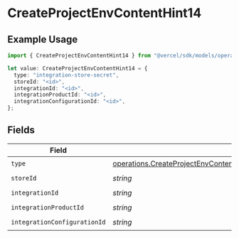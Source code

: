 # CreateProjectEnvContentHint14

## Example Usage

```typescript
import { CreateProjectEnvContentHint14 } from "@vercel/sdk/models/operations/createprojectenv.js";

let value: CreateProjectEnvContentHint14 = {
  type: "integration-store-secret",
  storeId: "<id>",
  integrationId: "<id>",
  integrationProductId: "<id>",
  integrationConfigurationId: "<id>",
};
```

## Fields

| Field                                                                                                                                                                                                            | Type                                                                                                                                                                                                             | Required                                                                                                                                                                                                         | Description                                                                                                                                                                                                      |
| ---------------------------------------------------------------------------------------------------------------------------------------------------------------------------------------------------------------- | ---------------------------------------------------------------------------------------------------------------------------------------------------------------------------------------------------------------- | ---------------------------------------------------------------------------------------------------------------------------------------------------------------------------------------------------------------- | ---------------------------------------------------------------------------------------------------------------------------------------------------------------------------------------------------------------- |
| `type`                                                                                                                                                                                                           | [operations.CreateProjectEnvContentHintEnvsResponse201ApplicationJSONResponseBodyCreated114Type](../../models/operations/createprojectenvcontenthintenvsresponse201applicationjsonresponsebodycreated114type.md) | :heavy_check_mark:                                                                                                                                                                                               | N/A                                                                                                                                                                                                              |
| `storeId`                                                                                                                                                                                                        | *string*                                                                                                                                                                                                         | :heavy_check_mark:                                                                                                                                                                                               | N/A                                                                                                                                                                                                              |
| `integrationId`                                                                                                                                                                                                  | *string*                                                                                                                                                                                                         | :heavy_check_mark:                                                                                                                                                                                               | N/A                                                                                                                                                                                                              |
| `integrationProductId`                                                                                                                                                                                           | *string*                                                                                                                                                                                                         | :heavy_check_mark:                                                                                                                                                                                               | N/A                                                                                                                                                                                                              |
| `integrationConfigurationId`                                                                                                                                                                                     | *string*                                                                                                                                                                                                         | :heavy_check_mark:                                                                                                                                                                                               | N/A                                                                                                                                                                                                              |